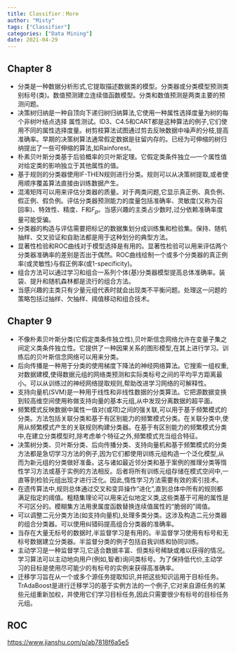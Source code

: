 ```yaml
---
title: Classifier：More
author: "Misty"
tags: ["Classifier"]
categories: ["Data Mining"]
date: 2021-04-29
---
```


## Chapter 8

* 分类是一种数据分析形式,它提取描述数据类的模型。分类器或分类模型预测类别标号(类)。数值预测建立连续值函数模型。分类和数值预测是两类主要的预测问题。
* 决策树归纳是一种自顶向下递归树归纳算法,它使用一种属性选择度量为树的每个非树叶结点选择 属性测试。ID3、C4.5和CART都是这种算法的例子,它们使用不同的属性选择度量。树剪枝算法试图通过剪去反映数据中噪声的分枝,提高准确率。早期的决策树算法通常假定数据是驻留内存的。已经为可伸缩的树归纳提出了一些可伸缩的算法,如Rainforest。
* 朴素贝叶斯分类基于后验概率的贝叶斯定理。它假定类条件独立—一个属性值对给定类的影响独立于其他属性的值。
* 基于规则的分类器使用IF-THEN规则进行分类。规则可以从决策树提取,或者使用顺序覆盖算法直接由训练数据产生。
* 混淆矩阵可以用来评估分类器的质量。对于两类问题,它显示真正例、真负例、假正例、假负例。评估分类器预测能力的度量包括准确率、灵敏度(又称为召回率)、特效性、精度、F和$F_p$。当感兴趣的主类占少数时,过分依赖准确率度量可能受骗。
* 分类器的构造与评估需要把标记的数据集划分成训练集和检验集。保持、随机抽样、交叉验证和自助法都是用于这种划分的典型方法。
* 显著性检验和ROC曲线对于模型选择是有用的。显著性检验可以用来评估两个分类器准确率的差别是否出于偶然。ROC曲线绘制一个或多个分类器的真正例率(或灵敏性)与假正例率(或1-specificity)。
* 组合方法可以通过学习和组合一系列个体(基)分类器模型提高总体准确率。装袋、提升和随机森林都是流行的组合方法。
* 当感兴趣的主类只有少量元组代表时就会出现类不平衡问题。处理这一问题的策略包括过抽样、欠抽样、阈值移动和组合技术。


## Chapter 9

* 不像朴素贝叶斯分类(它假定类条件独立性),贝叶斯信念网络允许在变量子集之间定义类条件独立性。它提供了一种因果关系的图形模型,在其上进行学习。训练后的贝叶斯信念网络可以用来分类。
* 后向传播是一种用于分类的使用梯度下降法的神经网络算法。它搜索一组权重,对数据建模,使得数据元组的网络类预测和实际类标号之间的平均平方距离最小。可以从训练过的神经网络提取规则,帮助改进学习网络的可解释性。
* 支持向量机(SVM)是一种用于线性和非线性数据的分类算法。它把源数据变换到较高维空间使用称做支持向量的基本元组,从中发现分离数据的超平面。
* 频繁模式反映数据中属性一值对(或项)之间的强关联,可以用于基于频繁模式的分类。方法包括关联分类和基于有区别能力的频繁模式分类。在关联分类中,使用从频繁模式产生的关联规则构建分类器。在基于有区别能力的频繁模式分类中,在建立分类模型时,除考虑单个特征之外,频繁模式充当组合特征。
* 决策树分类、贝叶斯分类、后向传播分类、支持向量机和基于频繁模式的分类方法都是急切学习方法的例子,因为它们都使用训练元组构造一个泛化模型,从而为新元组的分类做好准备。这与诸如最近邻分类和基于案例的推理分类等惰性学习方法或基于实例的方法相反。后者将所有训练元组存储在模式空间中,一直等到检验元组出现才进行泛化。因此,惰性学习方法需要有效的索引技术。
* 在遗传算法中,规则总体通过交叉和变异操作“进化”,直到总体中所有的规则都满足指定的阈值。粗糙集理论可以用来近似地定义类,这些类基于可用的属性是不可区分的。模糊集方法用隶属度函数替换连续值属性的“脆弱的”阈值。
* 可以调整二元分类方法(如支持向量机),处理多类分类。这涉及构造二元分类器的组合分类器。可以使用纠错码提高组合分类器的准确率。
* 当存在大量无标号的数据时,半监督学习是有用的。半监督学习使用有标号和无标号数据建立分类器。半监督分类的例子包括自我训练和协同训练。
* 主动学习是一种监督学习,它适合数据丰富、但类标号稀缺或难以获得的情况。学习算法可以主动地向用户(例如,智者)询问类标号。为了保持低代价,主动学习的目标是使用尽可能少的有标号的实例来获得高准确率。
* 迁移学习旨在从一个或多个源任务提取知识,并把这些知识运用于目标任务。TrAdaBoost是进行迁移学习的基于实例方法的一个例子,它对来自源任务的某些元组重新加权，并使用它们学习目标任务,因此只需要很少有标号的目标任务元组。

## ROC

https://www.jianshu.com/p/ab7818f6a5e5